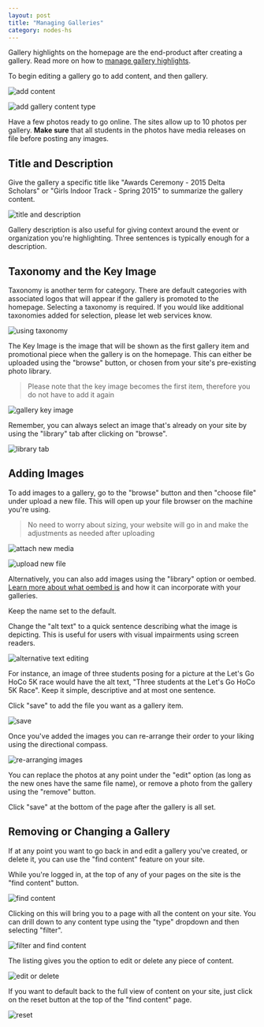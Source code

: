 ```yaml
---
layout: post
title: "Managing Galleries"
category: nodes-hs
---
```


Gallery highlights on the homepage are the end-product after creating a gallery. Read more on how to [manage gallery highlights](/schoolsites-help/hs-homepage/2015/07/15/gallery-highlights/).

To begin editing a gallery go to add content, and then gallery.

![add content](/schoolsites-help/images/hs-files/add-content.png)

![add gallery content type](/schoolsites-help/images/hs-files/add-gallery-type.png)

Have a few photos ready to go online. The sites allow up to 10 photos per gallery. **Make sure** that all students in the photos have media releases on file before posting any images.

## Title and Description

Give the gallery a specific title like "Awards Ceremony - 2015 Delta Scholars" or "Girls Indoor Track - Spring 2015" to summarize the gallery content.

![title and description](/schoolsites-help/images/hs-files/description-title.png)

Gallery description is also useful for giving context around the event or organization you're highlighting. Three sentences is typically enough for a description.

## Taxonomy and the Key Image

Taxonomy is another term for category. There are default categories with associated logos that will appear if the gallery is promoted to the homepage. Selecting a taxonomy is required. If you would like additional taxonomies added for selection, please let web services know.

![using taxonomy](/schoolsites-help/images/hs-files/gallery-taxonomy.png)

The Key Image is the image that will be shown as the first gallery item and promotional piece when the gallery is on the homepage. This can either be uploaded using the "browse" button, or chosen from your site's pre-existing photo library.

> Please note that the key image becomes the first item, therefore you do not have to add it again

![gallery key image](/schoolsites-help/images/hs-files/key-image.png)

Remember, you can always select an image that's already on your site by using the "library" tab after clicking on "browse".

![library tab](/schoolsites-help/images/hs-files/choose-library-tab.png)

<a name="adding"></a>

## Adding Images

To add images to a gallery, go to the "browse" button and then "choose file" under upload a new file. This will open up your file browser on the machine you're using.

> No need to worry about sizing, your website will go in and make the adjustments as needed after uploading

![attach new media](/schoolsites-help/images/hs-files/attach-media.png)

![upload new file](/schoolsites-help/images/hs-files/upload-new-file.png)

Alternatively, you can also add images using the "library" option or oembed. [Learn more about what oembed is](/schoolsites-help/hs-gallery-mgmt/2015/07/10/using-oembed/) and how it can incorporate with your galleries.

Keep the name set to the default.

<a name="alt-text"></a>

Change the "alt text" to a quick sentence describing what the image is depicting. This is useful for users with visual impairments using screen readers.

![alternative text editing](/schoolsites-help/images/hs-files/alt-text-file-name.png)

For instance, an image of three students posing for a picture at the Let's Go HoCo 5K race would have the alt text, "Three students at the Let's Go HoCo 5K Race". Keep it simple, descriptive and at most one sentence.

Click "save" to add the file you want as a gallery item.

![save](/schoolsites-help/images/hs-files/save-button.png)

Once you've added the images you can re-arrange their order to your liking using the directional compass.

![re-arranging images](/schoolsites-help/images/hs-files/image-information.png)

You can replace the photos at any point under the "edit" option (as long as the new ones have the same file name), or remove a photo from the gallery using the "remove" button.

Click "save" at the bottom of the page after the gallery is all set.

## Removing or Changing a Gallery

If at any point you want to go back in and edit a gallery you've created, or delete it, you can use the "find content" feature on your site.

While you're logged in, at the top of any of your pages on the site is the "find content" button.

![find content](/schoolsites-help/images/hs-files/add-content.png)

Clicking on this will bring you to a page with all the content on your site. You can drill down to any content type using the "type" dropdown and then selecting "filter".

![filter and find content](/schoolsites-help/images/hs-files/type-filter-find.png)

The listing gives you the option to edit or delete any piece of content.

![edit or delete](/schoolsites-help/images/hs-files/edit-delete.png)

If you want to default back to the full view of content on your site, just click on the reset button at the top of the "find content" page.

![reset](/schoolsites-help/images/hs-files/reset.png)
